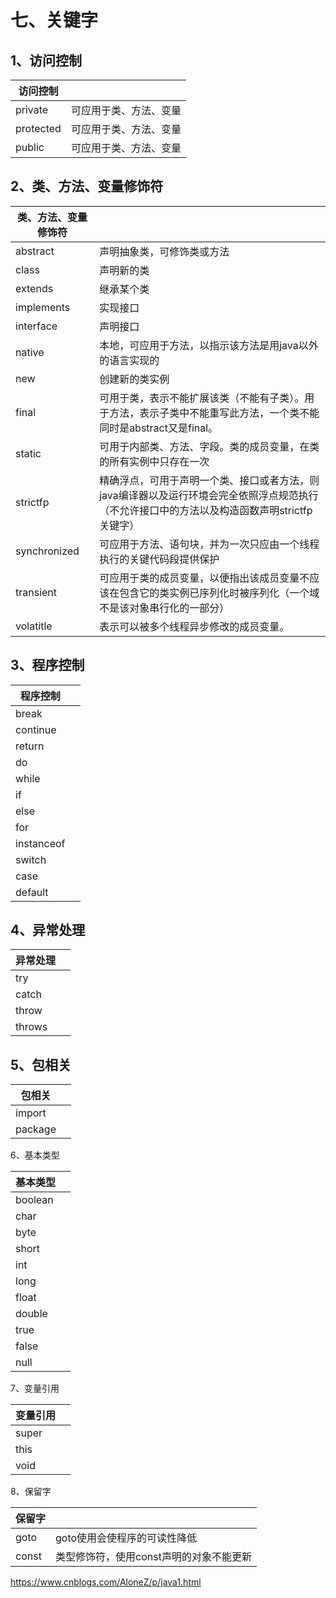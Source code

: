 # 七、关键字

## 1、访问控制

| 访问控制  |                        |
| --------- | ---------------------- |
| private   | 可应用于类、方法、变量 |
| protected | 可应用于类、方法、变量 |
| public    | 可应用于类、方法、变量 |



## 2、类、方法、变量修饰符

| 类、方法、变量修饰符 |                                                              |
| -------------------- | ------------------------------------------------------------ |
| abstract             | 声明抽象类，可修饰类或方法                                   |
| class                | 声明新的类                                                   |
| extends              | 继承某个类                                                   |
| implements           | 实现接口                                                     |
| interface            | 声明接口                                                     |
| native               | 本地，可应用于方法，以指示该方法是用java以外的语言实现的     |
| new                  | 创建新的类实例                                               |
| final                | 可用于类，表示不能扩展该类（不能有子类）。用于方法，表示子类中不能重写此方法，一个类不能同时是abstract又是final。 |
| static               | 可用于内部类、方法、字段。类的成员变量，在类的所有实例中只存在一次 |
| strictfp             | 精确浮点，可用于声明一个类、接口或者方法，则java编译器以及运行环境会完全依照浮点规范执行（不允许接口中的方法以及构造函数声明strictfp关键字） |
| synchronized         | 可应用于方法、语句块，并为一次只应由一个线程执行的关键代码段提供保护 |
| transient            | 可应用于类的成员变量，以便指出该成员变量不应该在包含它的类实例已序列化时被序列化（一个域不是该对象串行化的一部分） |
| volatitle            | 表示可以被多个线程异步修改的成员变量。                       |



## 3、程序控制

| 程序控制   |      |
| ---------- | ---- |
| break      |      |
| continue   |      |
| return     |      |
| do         |      |
| while      |      |
| if         |      |
| else       |      |
| for        |      |
| instanceof |      |
| switch     |      |
| case       |      |
| default    |      |



## 4、异常处理

| 异常处理 |      |
| -------- | ---- |
| try      |      |
| catch    |      |
| throw    |      |
| throws   |      |



## 5、包相关

| 包相关  |      |
| ------- | ---- |
| import  |      |
| package |      |



6、基本类型

| 基本类型 |      |
| -------- | ---- |
| boolean  |      |
| char     |      |
| byte     |      |
| short    |      |
| int      |      |
| long     |      |
| float    |      |
| double   |      |
| true     |      |
| false    |      |
| null     |      |



7、变量引用

| 变量引用 |      |
| -------- | ---- |
| super    |      |
| this     |      |
| void     |      |



8、保留字

| 保留字 |                                         |
| ------ | --------------------------------------- |
| goto   | goto使用会使程序的可读性降低            |
| const  | 类型修饰符，使用const声明的对象不能更新 |





https://www.cnblogs.com/AloneZ/p/java1.html